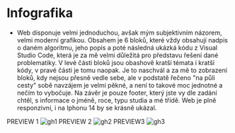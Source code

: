 # Infografika

- Web disponuje velmi jednoduchou, avšak mým subjektivním názorem, velmi moderní grafikou.
Obsahem je 6 bloků, které vždy obsahují nadpis o daném algoritmu, jeho popis a poté následná ukázká kódu z Visual Studio Code, která je za mě velmi důležitá pro představu řešení dané problematiky.
V levé části bloků jsou obashově kratší témata i kratší kódy, v pravé části je tomu naopak. Je to naschvál a za mě to zobrazení bloků, kdy nejsou přesně vedle sebe, ale v podstatě řečeno "na půli cesty" sobě navzájem je velmi pěkné, a není to takové moc jednotné a nečím to vybočuje.
Na závěr je pouze footer, který jste vy dle zadání chtěl, s informace o jméně, roce, typu studia a mé třídě.
Web je plně responzivní, i na Iphonu 14 by se krásně ukázal.

PREVIEW 1
![gh1](https://github.com/ItsAlper/infografika/assets/75456808/65df7035-b5ab-4a10-958d-16c309b2714c)
PREVIEW 2
![gh2](https://github.com/ItsAlper/infografika/assets/75456808/65aae14a-24aa-4215-9937-8b9b68ca2861)
PREVIEW3
![gh3](https://github.com/ItsAlper/infografika/assets/75456808/53aad741-d278-468f-8002-24c838799a59)
